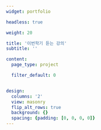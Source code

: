 ```yaml
---
widget: portfolio

headless: true

weight: 20

title: '이번학기 듣는 강의'
subtitle: ''

content:
  page_type: project

  filter_default: 0


design:
  columns: '2'
  view: masonry
  flip_alt_rows: true
  background: {}
  spacing: {padding: [0, 0, 0, 0]}
---
```

